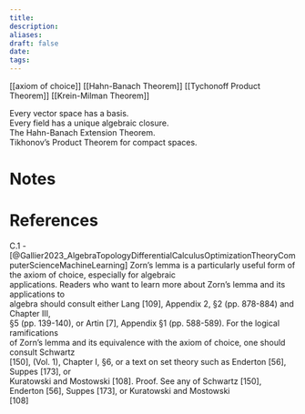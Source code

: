 ```yaml
---
title: 
description: 
aliases: 
draft: false
date: 
tags:
---
```



[[axiom of choice]]
[[Hahn-Banach Theorem]]
[[Tychonoff Product Theorem]]
[[Krein-Milman Theorem]]



Every vector space has a basis.  
Every field has a unique algebraic closure.  
The Hahn-Banach Extension Theorem.  
Tikhonov’s Product Theorem for compact spaces.

# Notes

# References
C.1 - [@Gallier2023_AlgebraTopologyDifferentialCalculusOptimizationTheoryComputerScienceMachineLearning]
Zorn’s lemma is a particularly useful form of the axiom of choice, especially for algebraic  
applications. Readers who want to learn more about Zorn’s lemma and its applications to  
algebra should consult either Lang [109], Appendix 2, §2 (pp. 878-884) and Chapter III,  
§5 (pp. 139-140), or Artin [7], Appendix §1 (pp. 588-589). For the logical ramifications  
of Zorn’s lemma and its equivalence with the axiom of choice, one should consult Schwartz  
[150], (Vol. 1), Chapter I, §6, or a text on set theory such as Enderton [56], Suppes [173], or  
Kuratowski and Mostowski [108].
Proof. See any of Schwartz [150], Enderton [56], Suppes [173], or Kuratowski and Mostowski  
[108]
